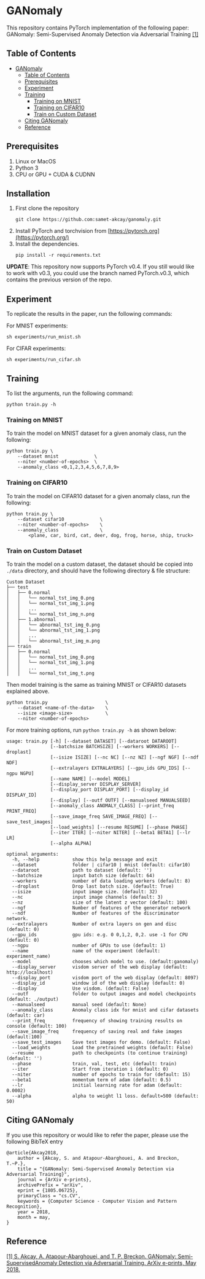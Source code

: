 # GANomaly

This repository contains PyTorch implementation of the following paper: GANomaly: Semi-Supervised Anomaly Detection via Adversarial Training [[1]](#reference)

##  Table of Contents
- [GANomaly](#ganomaly)
    - [Table of Contents](#table-of-contents)
    - [Prerequisites](#prerequisites)
    - [Experiment](#experiment)
    - [Training](#training)
        - [Training on MNIST](#training-on-mnist)
        - [Training on CIFAR10](#training-on-cifar10)
        - [Train on Custom Dataset](#train-on-custom-dataset)
    - [Citing GANomaly](#citing-ganomaly)
    - [Reference](#reference)


## Prerequisites
1. Linux or MacOS
2. Python 3
3. CPU or GPU + CUDA & CUDNN

## Installation
1. First clone the repository
   ```
   git clone https://github.com:samet-akcay/ganomaly.git
   ```
2. Install PyTorch and torchvision from [https://pytorch.org](https://pytorch.org/)
3. Install the dependencies.
   ```
   pip install -r requirements.txt
   ```
**UPDATE**: This repository now supports PyTorch v0.4. If you still would like to work with v0.3, you could use the branch named PyTorch.v0.3, which contains the previous version of the repo.

## Experiment

To replicate the results in the paper, run the following commands:

For MNIST experiments:
``` shell
sh experiments/run_mnist.sh
```

For CIFAR experiments:
``` shell
sh experiments/run_cifar.sh
```

## Training
To list the arguments, run the following command:
```
python train.py -h
```

### Training on MNIST
To train the model on MNIST dataset for a given anomaly class, run the following:

``` 
python train.py \
    --dataset mnist             \
    --niter <number-of-epochs>  \
    --anomaly_class <0,1,2,3,4,5,6,7,8,9>
```

### Training on CIFAR10
To train the model on CIFAR10 dataset for a given anomaly class, run the following:

``` 
python train.py \
    --dataset cifar10             \
    --niter <number-of-epochs>    \
    --anomaly_class               \
        <plane, car, bird, cat, deer, dog, frog, horse, ship, truck>
```

### Train on Custom Dataset
To train the model on a custom dataset, the dataset should be copied into `./data` directory, and should have the following directory & file structure:

```
Custom Dataset
├── test
│   ├── 0.normal
│   │   └── normal_tst_img_0.png
│   │   └── normal_tst_img_1.png
│   │   ...
│   │   └── normal_tst_img_n.png
│   ├── 1.abnormal
│   │   └── abnormal_tst_img_0.png
│   │   └── abnormal_tst_img_1.png
│   │   ...
│   │   └── abnormal_tst_img_m.png
├── train
│   ├── 0.normal
│   │   └── normal_tst_img_0.png
│   │   └── normal_tst_img_1.png
│   │   ...
│   │   └── normal_tst_img_t.png

```

Then model training is the same as training MNIST or CIFAR10 datasets explained above.

```
python train.py                     \
    --dataset <name-of-the-data>    \
    --isize <image-size>            \
    --niter <number-of-epochs>
```

For more training options, run `python train.py -h` as shown below:
```
usage: train.py [-h] [--dataset DATASET] [--dataroot DATAROOT]
                [--batchsize BATCHSIZE] [--workers WORKERS] [--droplast]
                [--isize ISIZE] [--nc NC] [--nz NZ] [--ngf NGF] [--ndf NDF]
                [--extralayers EXTRALAYERS] [--gpu_ids GPU_IDS] [--ngpu NGPU]
                [--name NAME] [--model MODEL]
                [--display_server DISPLAY_SERVER]
                [--display_port DISPLAY_PORT] [--display_id DISPLAY_ID]
                [--display] [--outf OUTF] [--manualseed MANUALSEED]
                [--anomaly_class ANOMALY_CLASS] [--print_freq PRINT_FREQ]
                [--save_image_freq SAVE_IMAGE_FREQ] [--save_test_images]
                [--load_weights] [--resume RESUME] [--phase PHASE]
                [--iter ITER] [--niter NITER] [--beta1 BETA1] [--lr LR]
                [--alpha ALPHA]

optional arguments:
  -h, --help            show this help message and exit
  --dataset             folder | cifar10 | mnist (default: cifar10)
  --dataroot            path to dataset (default: '')
  --batchsize           input batch size (default: 64)
  --workers             number of data loading workers (default: 8)
  --droplast            Drop last batch size. (default: True)
  --isize               input image size. (default: 32)
  --nc                  input image channels (default: 3)
  --nz                  size of the latent z vector (default: 100)
  --ngf                 Number of features of the generator network
  --ndf                 Number of features of the discriminator network.
  --extralayers         Number of extra layers on gen and disc (default: 0)
  --gpu_ids             gpu ids: e.g. 0 0,1,2, 0,2. use -1 for CPU (default: 0)
  --ngpu                number of GPUs to use (default: 1)
  --name                name of the experiment (default: experiment_name)
  --model               chooses which model to use. (default:ganomaly)
  --display_server      visdom server of the web display (default: http://localhost)
  --display_port        visdom port of the web display (default: 8097)
  --display_id          window id of the web display (default: 0)
  --display             Use visdom. (default: False)
  --outf                folder to output images and model checkpoints (default: ./output)
  --manualseed          manual seed (default: None)
  --anomaly_class       Anomaly class idx for mnist and cifar datasets (default: car)
  --print_freq          frequency of showing training results on console (default: 100)
  --save_image_freq     frequency of saving real and fake images (default:100)
  --save_test_images    Save test images for demo. (default: False)
  --load_weights        Load the pretrained weights (default: False)
  --resume              path to checkpoints (to continue training) (default: '')
  --phase               train, val, test, etc (default: train)
  --iter                Start from iteration i (default: 0)
  --niter               number of epochs to train for (default: 15)
  --beta1               momentum term of adam (default: 0.5)
  --lr                  initial learning rate for adam (default: 0.0002)
  --alpha               alpha to weight l1 loss. default=500 (default: 50)

```

## Citing GANomaly
If you use this repository or would like to refer the paper, please use the following BibTeX entry
```
@article{Akcay2018,
    author = {Akcay, S. and Atapour-Abarghouei, A. and Breckon, T.~P.},
    title = "{GANomaly: Semi-Supervised Anomaly Detection via Adversarial Training}",
    journal = {ArXiv e-prints},
    archivePrefix = "arXiv",
    eprint = {1805.06725},
    primaryClass = "cs.CV",
    keywords = {Computer Science - Computer Vision and Pattern Recognition},
    year = 2018,
    month = may,
}
```

## Reference
[[1]  S. Akcay, A. Atapour-Abarghouei, and T. P. Breckon.  GANomaly:  Semi-SupervisedAnomaly Detection via Adversarial Training. ArXiv e-prints, May 2018.](https://arxiv.org/abs/1805.06725)
